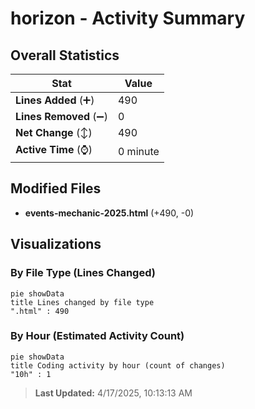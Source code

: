 # horizon - Activity Summary 

## Overall Statistics

| Stat                   | Value                                                             |
| ---------------------- | ----------------------------------------------------------------- |
| **Lines Added** (➕)   | 490                                          |
| **Lines Removed** (➖) | 0                                        |
| **Net Change** (↕)    | 490                |
| **Active Time** (⌚)   | 0 minute |


## Modified Files
- **events-mechanic-2025.html** (+490, -0)

## Visualizations

### By File Type (Lines Changed)

```mermaid
pie showData
title Lines changed by file type
".html" : 490
```

### By Hour (Estimated Activity Count)

```mermaid
pie showData
title Coding activity by hour (count of changes)
"10h" : 1
```


> **Last Updated:** 4/17/2025, 10:13:13 AM